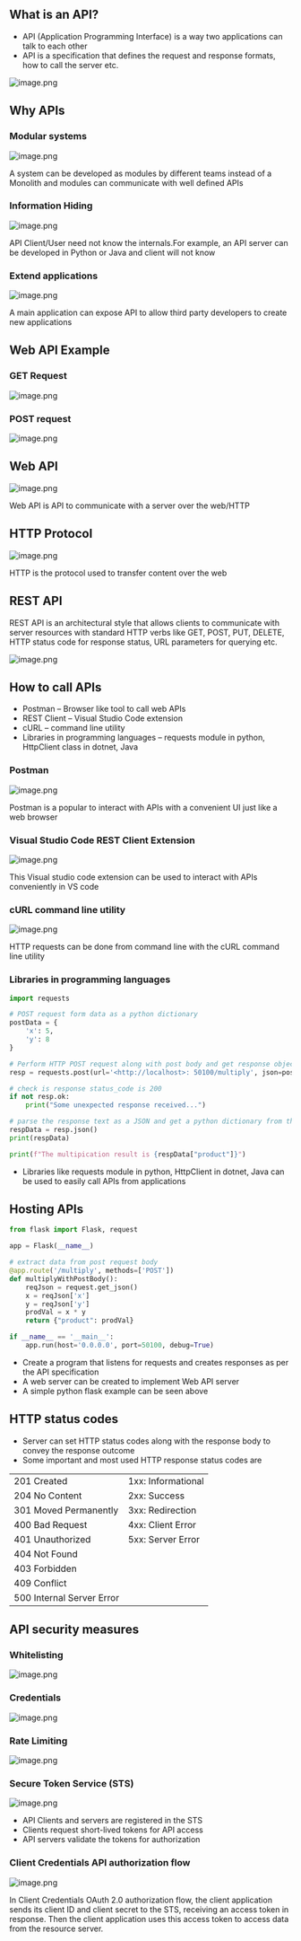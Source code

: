 ## **What is an API?**

-   API (Application Programming Interface) is a way two applications can talk to each other
-   API is a specification that defines the request and response formats, how to call the server etc.

![image.png](https://github.com/nagasudhirpulla/taming_python/blob/master/blog/skills/assets/img/api_simple_sketch.png?raw=true)

## Why APIs

### Modular systems

![image.png](https://github.com/nagasudhirpulla/taming_python/blob/master/blog/skills/assets/img/apis%20for%20modular%20systems.png?raw=true)

A system can be developed as modules by different teams instead of a Monolith and modules can communicate with well defined APIs

### Information Hiding

![image.png](https://github.com/nagasudhirpulla/taming_python/blob/master/blog/skills/assets/img/apis%20for%20information%20hiding.png?raw=true)

API Client/User need not know the internals.For example, an API server can be developed in Python or Java and client will not know

### Extend applications

![image.png](https://github.com/nagasudhirpulla/taming_python/blob/master/blog/skills/assets/img/apis%20for%20extending%20applications.png?raw=true)

A main application can expose API to allow third party developers to create new applications

## **Web API Example**

### **GET Request**

![image.png](https://github.com/nagasudhirpulla/taming_python/blob/master/blog/skills/assets/img/api%20get%20request%20example.png?raw=true)

### POST request

![image.png](https://github.com/nagasudhirpulla/taming_python/blob/master/blog/skills/assets/img/api%20post%20request%20example.png?raw=true)

## Web API

![image.png](https://github.com/nagasudhirpulla/taming_python/blob/master/blog/skills/assets/img/web%20api%20overview.png?raw=true)

Web API is API to communicate with a server over the web/HTTP

## HTTP Protocol

![image.png](https://github.com/nagasudhirpulla/taming_python/blob/master/blog/skills/assets/img/http%20protocol%20anatomy.png?raw=true)

HTTP is the protocol used to transfer content over the web

## REST API

REST API is an architectural style that allows clients to communicate with server resources with standard HTTP verbs like GET, POST, PUT, DELETE, HTTP status code for response status, URL parameters for querying etc.

![image.png](https://github.com/nagasudhirpulla/taming_python/blob/master/blog/skills/assets/img/rest%20api%20overview.png?raw=true)

## **How to call APIs**

-   Postman – Browser like tool to call web APIs
-   REST Client – Visual Studio Code extension
-   cURL – command line utility
-   Libraries in programming languages – requests module in python, HttpClient class in dotnet, Java

### Postman

![image.png](https://github.com/nagasudhirpulla/taming_python/blob/master/blog/skills/assets/img/postman%20overview.png?raw=true)

Postman is a popular to interact with APIs with a convenient UI just like a web browser

### **Visual Studio Code REST Client Extension**

![image.png](https://github.com/nagasudhirpulla/taming_python/blob/master/blog/skills/assets/img/api%20post%20request%20example.png?raw=true)

This Visual studio code extension can be used to interact with APIs conveniently in VS code

### cURL command line utility

![image.png](https://github.com/nagasudhirpulla/taming_python/blob/master/blog/skills/assets/img/curl%20overview.png?raw=true)

HTTP requests can be done from command line with the cURL command line utility

### Libraries in programming languages

```python
import requests

# POST request form data as a python dictionary
postData = {
    'x': 5,
    'y': 8
}

# Perform HTTP POST request along with post body and get response object in return
resp = requests.post(url='<http://localhost>: 50100/multiply', json=postData)

# check is response status_code is 200
if not resp.ok:
    print("Some unexpected response received...")

# parse the response text as a JSON and get a python dictionary from the response
respData = resp.json()
print(respData)

print(f"The multipication result is {respData["product"]}")

```

-   Libraries like requests module in python, HttpClient in dotnet, Java can be used to easily call APIs from applications

## Hosting APIs

```python
from flask import Flask, request

app = Flask(__name__)

# extract data from post request body
@app.route('/multiply', methods=['POST'])
def multiplyWithPostBody():
    reqJson = request.get_json()
    x = reqJson['x']
    y = reqJson['y']
    prodVal = x * y
    return {"product": prodVal}

if __name__ == '__main__':
    app.run(host='0.0.0.0', port=50100, debug=True)

```

-   Create a program that listens for requests and creates responses as per the API specification
-   A web server can be created to implement Web API server
-   A simple python flask example can be seen above

## **HTTP status codes**

-   Server can set HTTP status codes along with the response body to convey the response outcome
-   Some important and most used HTTP response status codes are

|                           |                    |
|---------------------------|--------------------|
| 201 Created               | 1xx: Informational |
| 204 No Content            | 2xx: Success       |
| 301 Moved Permanently     | 3xx: Redirection   |
| 400 Bad Request           | 4xx: Client Error  |
| 401 Unauthorized          | 5xx: Server Error  |
| 404 Not Found             |                    |
| 403 Forbidden             |                    |
| 409 Conflict              |                    |
| 500 Internal Server Error |                    |

## **API security measures**

### Whitelisting

![image.png](https://github.com/nagasudhirpulla/taming_python/blob/master/blog/skills/assets/img/api%20security%20whitelisting.png?raw=true)

### Credentials

![image.png](https://github.com/nagasudhirpulla/taming_python/blob/master/blog/skills/assets/img/api%20security%20api%20key.png?raw=true)

### Rate Limiting

![image.png](https://github.com/nagasudhirpulla/taming_python/blob/master/blog/skills/assets/img/api%20security%20rate%20limiting.png?raw=true)

### Secure Token Service (STS)

![image.png](https://github.com/nagasudhirpulla/taming_python/blob/master/blog/skills/assets/img/STS%20for%20API%20overview.png?raw=true)

-   API Clients and servers are registered in the STS
-   Clients request short-lived tokens for API access
-   API servers validate the tokens for authorization

### Client Credentials API authorization flow

![image.png](https://github.com/nagasudhirpulla/taming_python/blob/master/blog/skills/assets/img/api%20client%20credentials%20oauth%20overiew.png?raw=true)

In Client Credentials OAuth 2.0 authorization flow, the client application sends its client ID and client secret to the STS, receiving an access token in response. Then the client application uses this access token to access data from the resource server.
<!--stackedit_data:
eyJoaXN0b3J5IjpbMTA4MjU1ODc4MV19
-->
